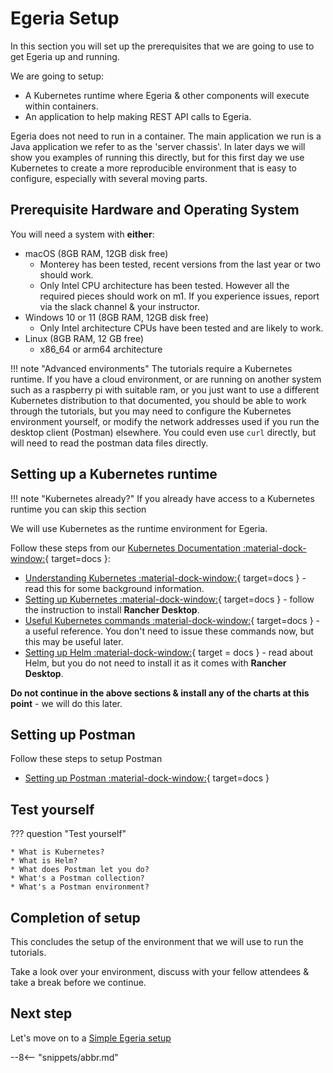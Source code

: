 <!-- SPDX-License-Identifier: CC-BY-4.0 -->
<!-- Copyright Contributors to the ODPi Egeria project 2022. -->

# Egeria Setup


In this section you will set up the prerequisites that we are going to use to get
Egeria up and running.

We are going to setup:

  * A Kubernetes runtime where Egeria & other components will execute within containers.
  * An application to help making REST API calls to Egeria.

Egeria does not need to run in a container. The main application we run is a Java application we refer to as the 'server chassis'. In later days we will show you examples of running this directly, but for this first day we use Kubernetes to create a more reproducible environment that is easy to configure, especially with several moving parts.

## Prerequisite Hardware and Operating System

You will need a system with **either**:

  * macOS (8GB RAM, 12GB disk free)
    - Monterey has been tested, recent versions from the last year or two should work.
    - Only Intel CPU architecture has been tested. However all the required pieces should work on m1. If you experience issues, report via the slack channel & your instructor.
  * Windows 10 or 11 (8GB RAM, 12GB disk free)
    - Only Intel architecture CPUs have been tested and are likely to work.
  * Linux (8GB RAM, 12 GB free)
    - x86_64 or arm64 architecture

!!! note "Advanced environments"
    The tutorials require a Kubernetes runtime. If you have a cloud environment, or are running on another system such as a raspberry pi with suitable ram, or you
    just want to use a different Kubernetes distribution to that documented, you
    should be able to work through the tutorials, but you may need to configure the Kubernetes environment yourself, or modify the network addresses used 
    if you run the desktop client (Postman) elsewhere. You could even use `curl` directly, but will need to read the postman data files directly.


## Setting up a Kubernetes runtime

!!! note "Kubernetes already?"
    If you already have access to a Kubernetes runtime you can skip this section

We will use Kubernetes as the runtime environment for Egeria.

Follow these steps from our [Kubernetes Documentation :material-dock-window:](./guides/operations/kubernetes){ target=docs }:

  * [Understanding Kubernetes :material-dock-window:](./guides/operations/kubernetes/k8s){ target=docs } - read this for some background information.
  * [Setting up Kubernetes :material-dock-window:](./guides/operations/kubernetes/k8s-install){ target=docs } - follow the instruction to install **Rancher Desktop**.
  * [Useful Kubernetes commands :material-dock-window:](./guides/operations/kubernetes/k8s-install/){ target=docs } - a useful reference. You don't need to issue these commands now, but this may be useful later.
  * [Setting up Helm :material-dock-window:](./guides/operations/kubernetes/helm){ target = docs } - read about Helm, but you do not need to install it as it comes with **Rancher Desktop**.

**Do not continue in the above sections & install any of the charts at this point** - we will do this later.

## Setting up Postman

Follow these steps to setup Postman

  * [Setting up Postman :material-dock-window:](./education/tutorials/postman-tutorial/overview){ target=docs }

## Test yourself

??? question "Test yourself"

    * What is Kubernetes?
    * What is Helm?
    * What does Postman let you do?
    * What's a Postman collection?
    * What's a Postman environment?
  

## Completion of setup

This concludes the setup of the environment that we will use to run the tutorials.

Take a look over your environment, discuss with your fellow attendees & take a break before we continue.


## Next step

Let's move on to a [Simple Egeria setup](./education/egeria-dojo/running-egeria/simple-install)

--8<-- "snippets/abbr.md"
